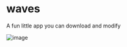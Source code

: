 # waves
A fun little app you can download and modify

![image](https://github.com/TheExoteric/waves/assets/1014630/400b2d48-75ea-4201-bb6d-ecbcf23e0cc1)
